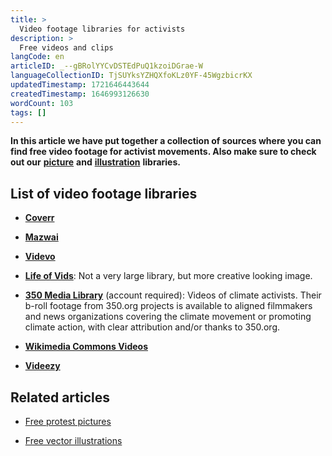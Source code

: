 ```yaml
---
title: >
  Video footage libraries for activists
description: >
  Free videos and clips
langCode: en
articleID: _--gBRolYYCvDSTEdPuQ1kzoiDGrae-W
languageCollectionID: TjSUYksYZHQXfoKLz0YF-45WgzbicrKX
updatedTimestamp: 1721646443644
createdTimestamp: 1646993126630
wordCount: 103
tags: []
---
```


**In this article we have put together a collection of sources where you can find free video footage for activist movements. Also make sure to check out our** [**picture**](/tools/photo-libraries) **and** [**illustration**](/tools/vector-libraries) **libraries.**

## **List of video footage libraries**

-   [**Coverr**](https://coverr.co)
    
-   [**Mazwai**](https://mazwai.com)
    
-   [**Videvo**](https://www.videvo.net/?utm_source=activisthandbook.org)
    
-   [**Life of Vids**](https://www.lifeofvids.com): Not a very large library, but more creative looking image.
    
-   [**350 Media Library**](https://350org.widencollective.com/) (account required): Videos of climate activists. Their b-roll footage from 350.org projects is available to aligned filmmakers and news organizations covering the climate movement or promoting climate action, with clear attribution and/or thanks to 350.org.
    
-   [**Wikimedia Commons Videos**](https://commons.wikimedia.org/wiki/Category:Videos)
    
-   [**Videezy**](https://www.videezy.com/)
    

## Related articles

-   [Free protest pictures](/tools/photo-libraries)
    
-   [Free vector illustrations](/tools/vector-libraries)